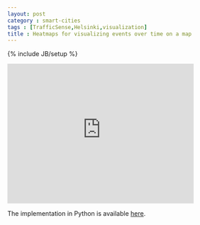 ```yaml
---
layout: post
category : smart-cities
tags : [TrafficSense,Helsinki,visualization]
title : Heatmaps for visualizing events over time on a map
---
```

{% include JB/setup %}

<iframe width="420" height="315" src="http://www.youtube.com/embed/ZLPRcFnx9LU" frameborder="0" allowfullscreen> </iframe>

The implementation in Python is available [here](https://github.com/zliobaite/Heatmaps). 